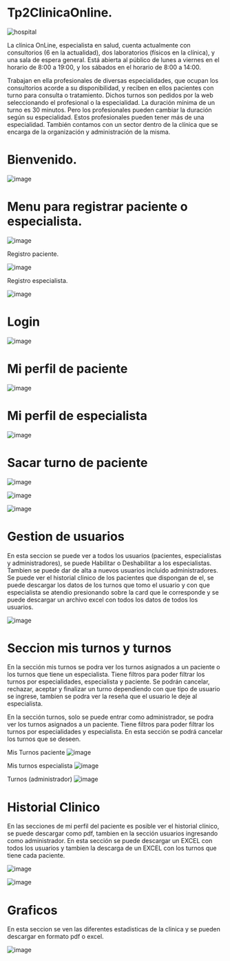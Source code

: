 # Tp2ClinicaOnline.

![hospital](https://github.com/LeandroAvalos/Tp2ClinicaOnlineLaboIV/assets/86834769/c91c3a47-5f33-4f0e-b79d-a49f4d44fb65)

La clínica OnLine, especialista en salud, cuenta actualmente con consultorios (6 en la actualidad),
dos laboratorios (físicos en la clínica), y una sala de espera general. Está abierta al público de lunes a
viernes en el horario de 8:00 a 19:00, y los sábados en el horario de 8:00 a 14:00.

Trabajan en ella profesionales de diversas especialidades, que ocupan los consultorios acorde a su
disponibilidad, y reciben en ellos pacientes con turno para consulta o tratamiento. Dichos turnos son
pedidos por la web seleccionando el profesional o la especialidad. La duración mínima de un turno es
30 minutos. Pero los profesionales pueden cambiar la duración según su especialidad. Estos
profesionales pueden tener más de una especialidad.
También contamos con un sector dentro de la clínica que se encarga de la organización y
administración de la misma.

# Bienvenido.

![image](https://github.com/LeandroAvalos/Tp2ClinicaOnlineLaboIV/assets/86834769/2f2368cb-6ea4-4e5b-bf13-4b65a5c97f20)

# Menu para registrar paciente o especialista.

![image](https://github.com/LeandroAvalos/Tp2ClinicaOnlineLaboIV/assets/86834769/a577a534-92b4-4bd8-b194-09312c3aac96)

Registro paciente.

![image](https://github.com/LeandroAvalos/Tp2ClinicaOnlineLaboIV/assets/86834769/39c4e9b8-fac4-4054-be04-9ae044a4e8e8)

Registro especialista.

![image](https://github.com/LeandroAvalos/Tp2ClinicaOnlineLaboIV/assets/86834769/3431f66b-fbc6-4580-afdc-7e703e24c7b8)

# Login

![image](https://github.com/LeandroAvalos/Tp2ClinicaOnlineLaboIV/assets/86834769/3bf58ca2-e710-4879-945d-73bf6eafddb6)

# Mi perfil de paciente

![image](https://github.com/LeandroAvalos/Tp2ClinicaOnlineLaboIV/assets/86834769/b4e7c04e-c59c-40ca-9fd1-443c6c3bc943)

# Mi perfil de especialista

![image](https://github.com/LeandroAvalos/Tp2ClinicaOnlineLaboIV/assets/86834769/c5bef7e7-8235-4ac6-aa99-d4b9e5f42e33)

# Sacar turno de paciente

![image](https://github.com/LeandroAvalos/Tp2ClinicaOnlineLaboIV/assets/86834769/c8f905e5-d249-41e5-b8b8-704c2f6026b9)

![image](https://github.com/LeandroAvalos/Tp2ClinicaOnlineLaboIV/assets/86834769/a73cfb86-6235-48d2-af10-fd1c87e048fb)

![image](https://github.com/LeandroAvalos/Tp2ClinicaOnlineLaboIV/assets/86834769/973b9fc9-ac19-4e49-a5bd-fd4cabc430b0)

# Gestion de usuarios

En esta seccion se puede ver a todos los usuarios (pacientes, especialistas y administradores), se puede Habilitar o Deshabilitar a los especialistas. Tambien se puede dar de alta a nuevos usuarios incluido administradores. Se puede ver el historial clinico de los pacientes que dispongan de el, se puede descargar los datos de los turnos que tomo el usuario y con que especialista se atendio presionando sobre la card que le corresponde y se puede descargar un archivo excel con todos los datos de todos los usuarios.

![image](https://github.com/LeandroAvalos/Tp2ClinicaOnlineLaboIV/assets/86834769/41a66aa1-1fff-4a1c-a692-bf6f99e87521)

# Seccion mis turnos y turnos

En la sección mis turnos se podra ver los turnos asignados a un paciente o los turnos que tiene un especialista. Tiene filtros para poder filtrar los turnos por especialidades, especialista y paciente. Se podrán cancelar, rechazar, aceptar y finalizar un turno dependiendo con que tipo de usuario se ingrese, tambien se podra ver la reseña que el usuario le deje al especialista.

En la sección turnos, solo se puede entrar como administrador, se podra ver los turnos asignados a un paciente. Tiene filtros para poder filtrar los turnos por especialidades y especialista. En esta sección se podrá cancelar los turnos que se deseen.

Mis Turnos paciente
![image](https://github.com/LeandroAvalos/Tp2ClinicaOnlineLaboIV/assets/86834769/bbbec940-af0b-48b5-abc9-3246eacf7b8e)

Mis turnos especialista
![image](https://github.com/LeandroAvalos/Tp2ClinicaOnlineLaboIV/assets/86834769/2c51fb77-5cd6-4c9b-869b-5f4a3e4e8b2d)

Turnos (administrador)
![image](https://github.com/LeandroAvalos/Tp2ClinicaOnlineLaboIV/assets/86834769/51ed9620-c465-4502-8cf5-ad7127cab667)

# Historial Clinico

En las secciones de mi perfil del paciente es posible ver el historial clínico, se puede descargar como pdf, tambien en la sección usuarios ingresando como administrador. En esta sección se puede descargar un EXCEL con todos los usuarios y tambien la descarga de un EXCEL con los turnos que tiene cada paciente.

![image](https://github.com/LeandroAvalos/Tp2ClinicaOnlineLaboIV/assets/86834769/d1aa1db8-772f-4d80-a85c-4dab3b2c7de5)

![image](https://github.com/LeandroAvalos/Tp2ClinicaOnlineLaboIV/assets/86834769/7d4dfacf-ea97-4b17-9765-01e58a7af530)

# Graficos

En esta seccion se ven las diferentes estadisticas de la clinica y se pueden descargar en formato pdf o excel.

![image](https://github.com/LeandroAvalos/Tp2ClinicaOnlineLaboIV/assets/86834769/06c3c6be-bdef-4053-9d03-8581580130f7)




































